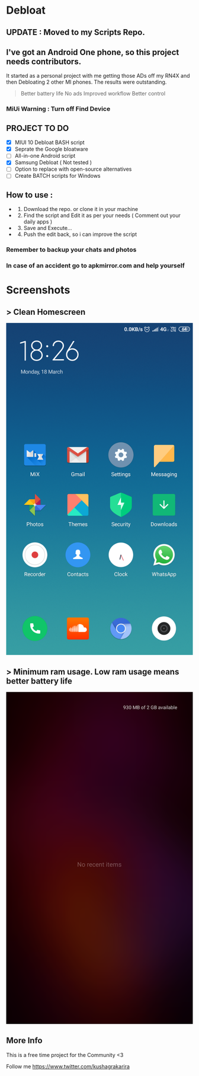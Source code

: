 # Debloat

## UPDATE : Moved to my Scripts Repo.

## I've got an Android One phone, so this project needs contributors.

It started as a personal  project with me getting those ADs off my RN4X and then Debloating 2 other MI phones.
The results were outstanding.
> Better battery life
> No ads
> Improved workflow
> Better control

### MiUi Warning : Turn off Find Device

## PROJECT TO DO
- [x] MIUI 10 Debloat BASH script
- [x] Seprate the Google bloatware
- [ ] All-in-one Android script
- [x] Samsung Debloat ( Not tested )
- [ ] Option to replace with open-source alternatives
- [ ] Create BATCH scripts for Windows

## How to use :

- 1. Download the repo. or clone it in your machine
- 2. Find the script and Edit it as per your needs ( Comment out your daily apps )
- 3. Save and Execute...
- 4. Push the edit back, so i can improve the script

### Remember to backup your chats and photos
### In case of an accident go to apkmirror.com and help yourself

# Screenshots
## > Clean Homescreen
![Screenshot](/HomeScreen.png)

## > Minimum ram usage. Low ram usage means better battery life
![Screenshot](/RecentScreen.png)

## More Info
This is a free time project for the Community <3

Follow me https://www.twitter.com/kushagrakarira

